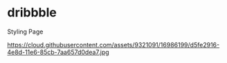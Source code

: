 # dribbble

Styling Page

https://cloud.githubusercontent.com/assets/9321091/16986199/d5fe2916-4e8d-11e6-85cb-7aa657d0dea7.jpg
